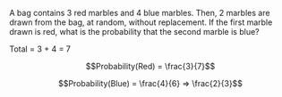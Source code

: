 A bag contains 3 red marbles and 4 blue marbles. Then, 2 marbles are drawn from the bag, at random, without replacement. 
If the first marble drawn is red, what is the probability that the second marble is blue?

Total = 3 + 4 = 7

$$Probability(Red) = \frac{3}{7}$$

$$Probability(Blue) = \frac{4}{6} => \frac{2}{3}$$
